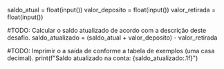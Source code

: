 saldo_atual = float(input())
valor_deposito = float(input())
valor_retirada = float(input())

#TODO: Calcular o saldo atualizado de acordo com a descrição deste desafio.
saldo_atualizado = (saldo_atual + valor_deposito) - valor_retirada

#TODO: Imprimir o a saída de conforme a tabela de exemplos (uma casa decimal).
print(f"Saldo atualizado na conta: {saldo_atualizado:.1f}")
